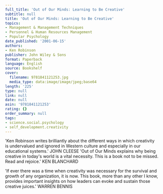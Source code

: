 ```yaml
---
full_title: 'Out of Our Minds: Learning to Be Creative'
subtitle: null
title: 'Out of Our Minds: Learning to Be Creative'
topics:
- Management & Management Techniques
- Personnel & Human Resources Management
- Popular Psychology
date_published: '2001-06-15'
authors:
- Ken Robinson
publisher: John Wiley & Sons
format: Paperback
language: English
source: Bookshelf
cover:
  filename: 9781841121253.jpg
  media_type: data:image/image/jpeg;base64
length: '225'
type: null
link: null
date: null
asin: '9781841121253'
rating: {}
order_summary: null
tags:
- science.social.psychology
- self_development.creativity
---
```

'Ken Robinson writes brilliantly about the different ways in which creativity is undervalued and ignored in Western culture and especially in our educational systems.' JOHN CLEESE 'Out of Our Minds explains why being creative in today's world is a vital necessity. This is a book not to be missed. Read and rejoice.' KEN BLANCHARD

'If ever there was a time when creativity was necessary for the survival and growth of any organization, it is now. This book, more than any other I know, provides important insights on how leaders can evoke and sustain those creative juices.' WARREN BENNIS
